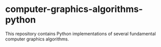 # computer-graphics-algorithms-python
This repository contains Python implementations of several fundamental computer graphics algorithms.
